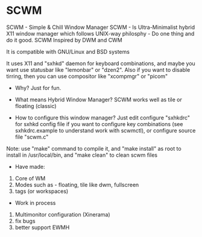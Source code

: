 # SCWM

SCWM - Simple & Chill Window Manager
SCWM - Is Ultra-Minimalist hybrid X11 window manager which follows UNIX-way
philosphy - Do one thing and do it good. SCWM Inspired by DWM and CWM

It is compatible with GNU/Linux and BSD systems

It uses X11 and "sxhkd" daemon for keyboard combinations, and maybe you want
use statusbar like "lemonbar" or "dzen2". Also if you want to disable
tirring, then you can use compositor like "xcompmgr" or "picom"

- Why?
Just for fun.

- What means Hybrid Window Manager?
SCWM works well as tile or floating (classic) 

- How to configure this window manager?
Just edit configure "sxhkdrc" for sxhkd config file if you want to configure key
combinations (see sxhkdrc.example to understand work with scwmctl), or configure source file "scwm.c"


Note: use "make" command to compile it, and "make install" as root to install
in /usr/local/bin, and "make clean" to clean scwm files

- Have made:
1. Core of WM
2. Modes such as - floating, tile like dwm, fullscreen
3. tags (or workspaces)
- Work in process
1. Multimonitor configuration (Xinerama)
2. fix bugs
3. better support EWMH
